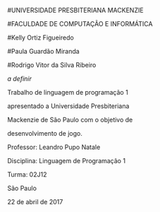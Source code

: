 <img a href='http://www.dislexia.org.br/wp-content/uploads/2017/03/logo-mackenzie.png'/>

#UNIVERSIDADE PRESBITERIANA MACKENZIE

#FACULDADE DE COMPUTAÇÃO E INFORMÁTICA

#Kelly Ortiz Figueiredo

#Paula Guardão Miranda

#Rodrigo Vitor da Silva Ribeiro

*a definir*

Trabalho de linguagem de programação 1

apresentado a Universidade Presbiteriana 

Mackenzie de São Paulo com o objetivo de 

desenvolvimento de jogo.

Professor: Leandro Pupo Natale

Disciplina: Linguagem de Programação 1

Turma: 02J12

São Paulo

22 de abril de 2017
